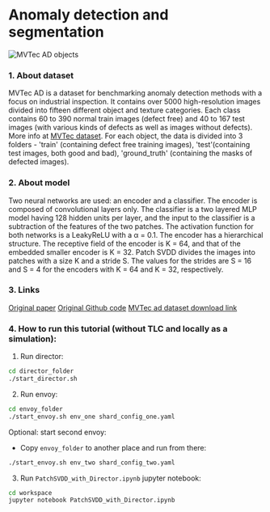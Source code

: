 # Anomaly detection and segmentation

![MVTec AD objects](https://www.mvtec.com/fileadmin/Redaktion/mvtec.com/company/research/datasets/dataset_overview_large.png "MVTec AD objects")


### 1. About dataset
MVTec AD is a dataset for benchmarking anomaly detection methods with a focus on industrial inspection. It contains over 5000 high-resolution images divided into fifteen different object and texture categories. Each class contains
60 to 390 normal train images (defect free) and 40 to 167 test images (with various kinds of defects as well as images without defects). More info at [MVTec dataset](https://www.mvtec.com/company/research/datasets/mvtec-ad).
For each object, the data is divided into 3 folders - 'train' (containing defect free training images), 'test'(containing test images, both good and bad), 'ground_truth' (containing the masks of defected images).

### 2. About model
Two neural networks are used: an encoder and a classifier. The encoder is composed of convolutional layers only. The classifier is a two layered MLP model having 128 hidden units per layer, and the input to the classifier is a subtraction of the features of the two patches. The activation function for both networks is a LeakyReLU with a α = 0.1.
The encoder has a hierarchical structure. The receptive field of the encoder is K = 64, and that of the embedded smaller encoder is K = 32. Patch SVDD divides the images into patches with a size K and a stride S. The values for the strides are S = 16 and S = 4 for the encoders with K = 64 and K = 32, respectively.

### 3. Links
[Original paper](https://arxiv.org/abs/2006.16067)
[Original Github code](https://github.com/nuclearboy95/Anomaly-Detection-PatchSVDD-PyTorch/tree/934d6238e5e0ad511e2a0e7fc4f4899010e7d892)
[MVTec ad dataset download link](ftp://guest:GU.205dldo@ftp.softronics.ch/mvtec_anomaly_detection/mvtec_anomaly_detection.tar.xz)

### 4. How to run this tutorial (without TLC and locally as a simulation):

1. Run director:
```sh
cd director_folder
./start_director.sh
```

2. Run envoy:
```sh
cd envoy_folder
./start_envoy.sh env_one shard_config_one.yaml
```

Optional: start second envoy:
 - Copy `envoy_folder` to another place and run from there:
```sh
./start_envoy.sh env_two shard_config_two.yaml
```

3. Run `PatchSVDD_with_Director.ipynb` jupyter notebook:
```sh
cd workspace
jupyter notebook PatchSVDD_with_Director.ipynb
```
